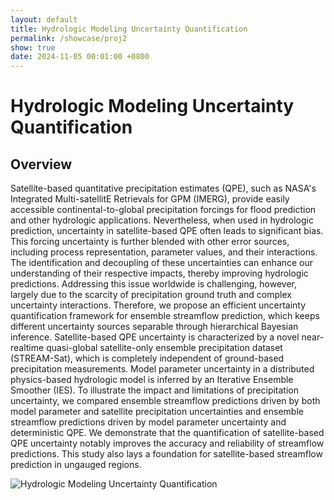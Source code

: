 ```yaml
---
layout: default
title: Hydrologic Modeling Uncertainty Quantification
permalink: /showcase/proj2
show: true
date: 2024-11-05 00:01:00 +0800
---
```


# Hydrologic Modeling Uncertainty Quantification

## Overview
Satellite-based quantitative precipitation estimates (QPE), such as NASA's Integrated Multi-satellitE Retrievals for GPM (IMERG), provide easily accessible continental-to-global precipitation forcings for flood prediction and other hydrologic applications. Nevertheless, when used in hydrologic prediction, uncertainty in satellite-based QPE often leads to significant bias. This forcing uncertainty is further blended with other error sources, including process representation, parameter values, and their interactions. The identification and decoupling of these uncertainties can enhance our understanding of their respective impacts, thereby improving hydrologic predictions. Addressing this issue worldwide is challenging, however, largely due to the scarcity of precipitation ground truth and complex uncertainty interactions. Therefore, we propose an efficient uncertainty quantification framework for ensemble streamflow prediction, which keeps different uncertainty sources separable through hierarchical Bayesian inference. Satellite-based QPE uncertainty is characterized by a novel near-realtime quasi-global satellite-only ensemble precipitation dataset (STREAM-Sat), which is completely independent of ground-based precipitation measurements. Model parameter uncertainty in a distributed physics-based hydrologic model is inferred by an Iterative Ensemble Smoother (IES). To illustrate the impact and limitations of precipitation uncertainty, we compared ensemble streamflow predictions driven by both model parameter and satellite precipitation uncertainties and ensemble streamflow predictions driven by model parameter uncertainty and deterministic QPE. We demonstrate that the quantification of satellite-based QPE uncertainty notably improves the accuracy and reliability of streamflow predictions. This study also lays a foundation for satellite-based streamflow prediction in ungauged regions.

<div class="text-center mt-4">
  <img data-src="{{ 'assets/images/proj22_2.png' | relative_url }}" class="lazy w-100 rounded" src="{{ '/assets/images/empty_300x200.png' | relative_url }}" alt="Hydrologic Modeling Uncertainty Quantification">
</div>

